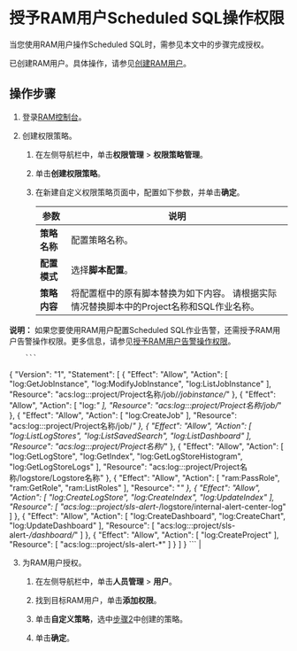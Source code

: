 # 授予RAM用户Scheduled SQL操作权限

当您使用RAM用户操作Scheduled SQL时，需参见本文中的步骤完成授权。

已创建RAM用户。具体操作，请参见[创建RAM用户](/cn.zh-CN/开发指南/访问控制RAM/创建RAM用户及授权.md)。

## 操作步骤

1.  登录[RAM控制台](https://ram.console.aliyun.com/)。

2.  创建权限策略。

    1.  在左侧导航栏中，单击**权限管理** \> **权限策略管理**。

    2.  单击**创建权限策略**。

    3.  在新建自定义权限策略页面中，配置如下参数，并单击**确定**。

        |参数|说明|
        |--|--|
        |**策略名称**|配置策略名称。|
        |**配置模式**|选择**脚本配置**。|
        |**策略内容**|将配置框中的原有脚本替换为如下内容。 请根据实际情况替换脚本中的Project名称和SQL作业名称。

**说明：** 如果您要使用RAM用户配置Scheduled SQL作业告警，还需授予RAM用户告警操作权限。更多信息，请参见[授予RAM用户告警操作权限](/cn.zh-CN/告警/告警（新版）/授予RAM用户告警操作权限.md)。

        ```
{
    "Version": "1",
    "Statement": [
        {
            "Effect": "Allow",
            "Action": [
                "log:GetJobInstance",
                "log:ModifyJobInstance",
                "log:ListJobInstance"
            ],
            "Resource": "acs:log:*:*:project/Project名称/job/*/jobinstance/*"
        },
        {
            "Effect": "Allow",
            "Action": [
                "log:*"
            ],
            "Resource": "acs:log:*:*:project/Project名称/job/*"
        },
        {
            "Effect": "Allow",
            "Action": [
                "log:CreateJob"
            ],
            "Resource": "acs:log:*:*:project/Project名称/job/*"
        },
        {
            "Effect": "Allow",
            "Action": [
                "log:ListLogStores",
                "log:ListSavedSearch",
                "log:ListDashboard"
            ],
            "Resource": "acs:log:*:*:project/Project名称/*"
        },
        {
            "Effect": "Allow",
            "Action": [
                "log:GetLogStore",
                "log:GetIndex",
                "log:GetLogStoreHistogram",
                "log:GetLogStoreLogs"
            ],
            "Resource": "acs:log:*:*:project/Project名称/logstore/Logstore名称"
        },
        {
            "Effect": "Allow",
            "Action": [
                "ram:PassRole",
                "ram:GetRole",
                "ram:ListRoles"
            ],
            "Resource": "*"
        },
        {
            "Effect": "Allow",
            "Action": [
                "log:CreateLogStore",
                "log:CreateIndex",
                "log:UpdateIndex"
            ],
            "Resource": [
                "acs:log:*:*:project/sls-alert-*/logstore/internal-alert-center-log"
            ]
        },
        {
            "Effect": "Allow",
            "Action": [
                "log:CreateDashboard",
                "log:CreateChart",
                "log:UpdateDashboard"
            ],
            "Resource": [
                "acs:log:*:*:project/sls-alert-*/dashboard/*"
            ]
        },
        {
            "Effect": "Allow",
            "Action": [
                "log:CreateProject"
            ],
            "Resource": [
                "acs:log:*:*:project/sls-alert-*"
            ]
        }
    ]
}
        ``` |

3.  为RAM用户授权。

    1.  在左侧导航栏中，单击**人员管理** \> **用户**。

    2.  找到目标RAM用户，单击**添加权限**。

    3.  单击**自定义策略**，选中[步骤2](#step_l4m_48a_akf)中创建的策略。

    4.  单击**确定**。


